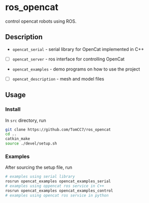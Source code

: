 # ros_opencat

control opencat robots using ROS.

## Description
+ `opencat_serial` - serial library for OpenCat implemented in C++
+ [ ] `opencat_server` - ros interface for controlling OpenCat
+ `opencat_examples` - demo programs on how to use the project
+ [ ] `opencat_description` - mesh and model files

## Usage
### Install
In `src` directory, run
``` sh
git clone https://github.com/TomCC7/ros_opencat
cd ..
catkin_make
source ./devel/setup.sh
```

### Examples
After sourcing the setup file, run
``` sh
# examples using serial library
rosrun opencat_examples opencat_examples_serial
# examples using oppencat ros service in C++
rosrun opencat_examples opencat_examples_control
# examples using opencat ros service in python
```
